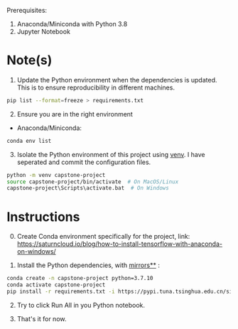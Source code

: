 

Prerequisites:
1. Anaconda/Miniconda with Python 3.8
2. Jupyter Notebook

# Note(s)
1. Update the Python environment when the dependencies is updated. This is to ensure reproducibility in different machines.

```bash
pip list --format=freeze > requirements.txt
```

2. Ensure you are in the right environment
* Anaconda/Miniconda:
```bash
conda env list
```

3. Isolate the Python environment of this project using [venv](https://python.land/virtual-environments/virtualenv). I have seperated and commit the configuration files.

```bash
python -m venv capstone-project
source capstone-project/bin/activate  # On MacOS/Linux
capstone-project\Scripts\activate.bat  # On Windows
```

# Instructions

0. Create Conda environment specifically for the project, link:
https://saturncloud.io/blog/how-to-install-tensorflow-with-anaconda-on-windows/

1. Install the Python dependencies, with [mirrors**](https://charly-lersteau.com/blog/2019-11-24-faster-python-pip-install-mirrors/) :

```bash
conda create -n capstone-project python=3.7.10
conda activate capstone-project
pip install -r requirements.txt -i https://pypi.tuna.tsinghua.edu.cn/simple/
```

2. Try to click Run All in you Python notebook.

3. That's it for now.
